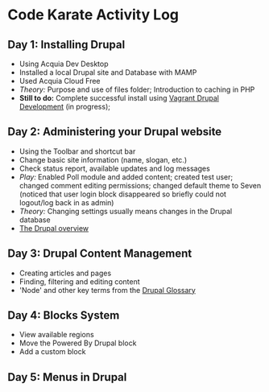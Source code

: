 # Code Karate Activity Log

## Day 1: Installing Drupal
- Using Acquia Dev Desktop
- Installed a local Drupal site and Database with MAMP
- Used Acquia Cloud Free
- *Theory:* Purpose and use of files folder; Introduction to caching in PHP
- **Still to do:** Complete successful install using [Vagrant Drupal Development](https://www.drupal.org/node/2008758?utm_source=Drupal+Basics+Guide+%28Daily+Email%29&utm_campaign=34c5c273ef-Drupal_Basics_Course_Day1&utm_medium=email&utm_term=0_62853d349e-34c5c273ef-336738877&mc_cid=34c5c273ef&mc_eid=2356d42857) (in progress);

## Day 2: Administering your Drupal website
- Using the Toolbar and shortcut bar
- Change basic site information (name, slogan, etc.)
- Check status report, available updates and log messages
- *Play:* Enabled Poll module and added content; created test user; changed comment editing permissions; changed default theme to Seven (noticed that user login block disappeared so briefly could not logout/log back in as admin)
- *Theory:* Changing settings usually means changes in the Drupal database
- [The Drupal overview](https://www.drupal.org/getting-started/before/overview)

## Day 3: Drupal Content Management
- Creating articles and pages
- Finding, filtering and editing content
- 'Node' and other key terms from the [Drupal Glossary](https://www.drupal.org/glossary)

## Day 4: Blocks System
- View available regions
- Move the Powered By Drupal block
- Add a custom block

## Day 5: Menus in Drupal